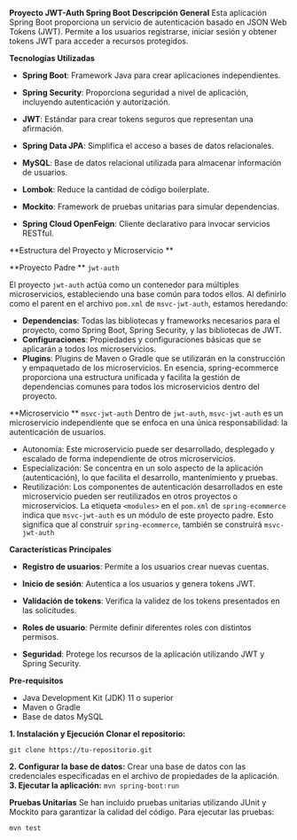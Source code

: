 **Proyecto JWT-Auth Spring Boot**
**Descripción General**
Esta aplicación Spring Boot proporciona un servicio de autenticación basado en JSON Web Tokens (JWT). Permite a los usuarios registrarse, iniciar sesión y obtener tokens JWT para acceder a recursos protegidos.

**Tecnologías Utilizadas**
- **Spring Boot**: Framework Java para crear aplicaciones independientes.

- **Spring Security**: Proporciona seguridad a nivel de aplicación, incluyendo autenticación y autorización.

- **JWT**: Estándar para crear tokens seguros que representan una afirmación.

- **Spring Data JPA**: Simplifica el acceso a bases de datos relacionales.

- **MySQL**: Base de datos relacional utilizada para almacenar información de usuarios.

- **Lombok**: Reduce la cantidad de código boilerplate.

- **Mockito**: Framework de pruebas unitarias para simular dependencias.

- **Spring Cloud OpenFeign**: Cliente declarativo para invocar servicios RESTful.

**Estructura del Proyecto y Microservicio **

**Proyecto Padre **
`jwt-auth`

El proyecto `jwt-auth` actúa como un contenedor para múltiples microservicios, estableciendo una base común para todos ellos. Al definirlo como el parent en el archivo `pom.xml` de `msvc-jwt-auth`, estamos heredando:

- **Dependencias**: Todas las bibliotecas y frameworks necesarios para el proyecto, como Spring Boot, Spring Security, y las bibliotecas de JWT.
- **Configuraciones**: Propiedades y configuraciones básicas que se aplicarán a todos los microservicios.
- **Plugins**: Plugins de Maven o Gradle que se utilizarán en la construcción y empaquetado de los microservicios.
En esencia, spring-ecommerce proporciona una estructura unificada y facilita la gestión de dependencias comunes para todos los microservicios dentro del proyecto.

**Microservicio **
`msvc-jwt-auth`
Dentro de `jwt-auth`, `msvc-jwt-auth` es un microservicio independiente que se enfoca en una única responsabilidad: la autenticación de usuarios.

- Autonomía: Este microservicio puede ser desarrollado, desplegado y escalado de forma independiente de otros microservicios.
- Especialización: Se concentra en un solo aspecto de la aplicación (autenticación), lo que facilita el desarrollo, mantenimiento y pruebas.
- Reutilización: Los componentes de autenticación desarrollados en este microservicio pueden ser reutilizados en otros proyectos o microservicios.
La etiqueta `<modules>` en el `pom.xml` de `spring-ecommerce` indica que `msvc-jwt-auth` es un módulo de este proyecto padre. Esto significa que al construir `spring-ecommerce`, también se construirá `msvc-jwt-auth`

**Características Principales**
- **Registro de usuarios**: Permite a los usuarios crear nuevas cuentas.

- **Inicio de sesión**: Autentica a los usuarios y genera tokens JWT.

- **Validación de tokens**: Verifica la validez de los tokens presentados en las solicitudes.

- **Roles de usuario**: Permite definir diferentes roles con distintos permisos.

- **Seguridad**: Protege los recursos de la aplicación utilizando JWT y Spring Security.

**Pre-requisitos**
- Java Development Kit (JDK) 11 o superior
- Maven o Gradle
- Base de datos MySQL

**1. Instalación y Ejecución**
**Clonar el repositorio:**

`git clone https://tu-repositorio.git`

**2. Configurar la base de datos:**
Crear una base de datos con las credenciales especificadas en el archivo de propiedades de la aplicación.
**3. Ejecutar la aplicación:**
`mvn spring-boot:run`

**Pruebas Unitarias**
Se han incluido pruebas unitarias utilizando JUnit y Mockito para garantizar la calidad del código. Para ejecutar las pruebas:

`mvn test`
